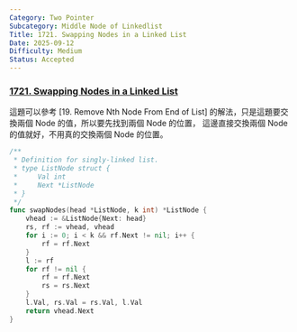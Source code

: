 ```yaml
---
Category: Two Pointer
Subcategory: Middle Node of Linkedlist
Title: 1721. Swapping Nodes in a Linked List
Date: 2025-09-12
Difficulty: Medium
Status: Accepted
---
```

### [1721. Swapping Nodes in a Linked List]

這題可以參考 [19. Remove Nth Node From End of List] 的解法，只是這題要交換兩個 Node 的值，所以要先找到兩個 Node 的位置，
這邊直接交換兩個 Node 的值就好，不用真的交換兩個 Node 的位置。

```go
/**
 * Definition for singly-linked list.
 * type ListNode struct {
 *     Val int
 *     Next *ListNode
 * }
 */
func swapNodes(head *ListNode, k int) *ListNode {
    vhead := &ListNode{Next: head}
    rs, rf := vhead, vhead
    for i := 0; i < k && rf.Next != nil; i++ {
        rf = rf.Next
    }
    l := rf
    for rf != nil {
        rf = rf.Next
        rs = rs.Next
    }
    l.Val, rs.Val = rs.Val, l.Val
    return vhead.Next
}
```

[1721. Swapping Nodes in a Linked List]: https://leetcode.com/problems/swapping-nodes-in-a-linked-list/